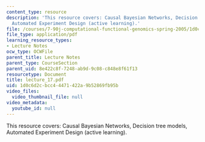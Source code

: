 ```yaml
---
content_type: resource
description: 'This resource covers: Causal Bayesian Networks, Decision tree models,
  Automated Experiment Design (active learning).'
file: /courses/7-90j-computational-functional-genomics-spring-2005/1d0c6d2cbcc44471422a9b52869fb95b_lecture_17.pdf
file_type: application/pdf
learning_resource_types:
- Lecture Notes
ocw_type: OCWFile
parent_title: Lecture Notes
parent_type: CourseSection
parent_uid: 8e422c8f-7248-ab9d-9c08-c848e8f61f13
resourcetype: Document
title: lecture_17.pdf
uid: 1d0c6d2c-bcc4-4471-422a-9b52869fb95b
video_files:
  video_thumbnail_file: null
video_metadata:
  youtube_id: null
---
```

This resource covers: Causal Bayesian Networks, Decision tree models, Automated Experiment Design (active learning).

